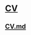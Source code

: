 # [CV](https://jumpAndLaugh.github.io/rsschool-cv/)
## [CV.md](https://jumpAndLaugh.github.io/rsschool-cv/cv)